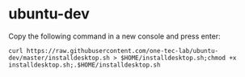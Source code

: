 # ubuntu-dev

Copy the following command in a new console and press enter: 

    curl https://raw.githubusercontent.com/one-tec-lab/ubuntu-dev/master/installdesktop.sh > $HOME/installdesktop.sh;chmod +x installdesktop.sh;.$HOME/installdesktop.sh
    
